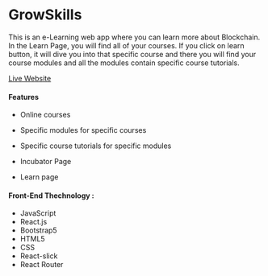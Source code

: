 # GrowSkills

This is an e-Learning web app where you can learn more about Blockchain. In the Learn
Page, you will find all of your courses. If you click on learn button, it will dive you into that
specific course and there you will find your course modules and all the modules contain
specific course tutorials.

[Live Website](https://grow-skill.web.app/)


#### Features
- Online courses

- Specific modules for specific courses

- Specific course tutorials for specific modules

- Incubator Page

- Learn page


#### Front-End Thechnology :
- JavaScript
- React.js
- Bootstrap5
- HTML5
- CSS
- React-slick
- React Router





